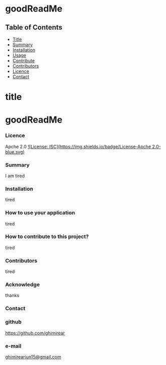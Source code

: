 # goodReadMe 
## Table of Contents
- [Title](#title)
- [Summary](#summary)
- [Installation](#installation)
- [Usage](#usage)
- [Contribute](#contribute)
- [Contributors](#contributors)
- [Licence](#licence)
- [Contact](#contact)
# title
# goodReadMe 
### Licence 
Apche 2.0
[![License: ISC](https://img.shields.io/badge/License-Apche 2.0-blue.svg)](https://opensource.org/licenses/ISC)

### Summary 
I am tired
### Installation 
tired
### How to use your application 
tired
### How to contribute to this project?
tired
### Contributors 
tired

### Acknowledge 
thanks
### Contact
### github 
https://github.com/ghimirear
### e-mail
ghimirearjun15@gmail.com
